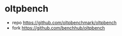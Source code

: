# oltpbench

- repo https://github.com/oltpbenchmark/oltpbench
- fork https://github.com/benchhub/oltpbench